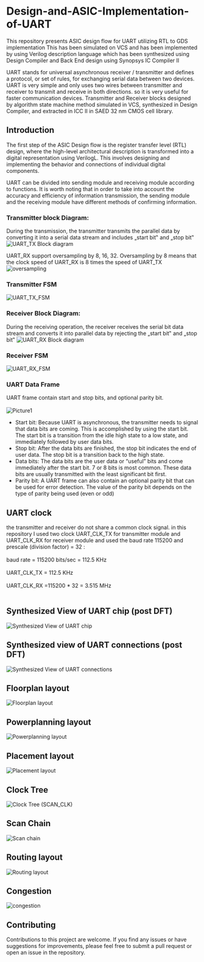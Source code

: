 # Design-and-ASIC-Implementation-of-UART
This repository presents ASIC design flow for UART utilizing RTL to GDS implementation This has been simulated on VCS and has been implemented by using Verilog description language which has been synthesized using Design Compiler and Back End design using Synopsys IC Compiler II

UART stands for universal asynchronous receiver / transmitter and defines a protocol, or set of rules, for exchanging serial data between two devices. UART is very simple and only uses two wires between transmitter and receiver to transmit and receive in both directions. so it is very useful for faster communication devices. Transmitter and Receiver blocks designed by algorithm state machine method simulated in VCS, synthesized in Design Compiler, and extracted in ICC II in SAED 32 nm CMOS cell library.

## Introduction
The first step of the ASIC Design flow is the register transfer level (RTL) design, where the high-level architectural description is transformed into a digital representation using VerilogL. This involves designing and implementing the behavior and connections of individual digital components.

UART can be divided into sending module and receiving module according to functions. It is worth noting that in order to take into account the accuracy and efficiency of information transmission, the sending module and the receiving module have different methods of confirming information.

### Transmitter block Diagram:
During the transmission, the transmitter transmits the parallel data by converting it into a serial data stream and includes „start bit‟ and „stop bit‟   
  ![UART_TX Block diagram](https://github.com/basemhesham/Design-and-ASIC-Implementation-of-UART/assets/136960296/3ba1bb48-0140-43e0-8f7c-b8b9ae9addb6)

UART_RX support oversampling by 8, 16, 32. Oversampling by 8 means that the clock speed of UART_RX is 8 times the speed of UART_TX
![oversampling](https://github.com/basemhesham/Design-and-ASIC-Implementation-of-UART/assets/136960296/e499402c-bcff-40ee-8666-e7fefb5ab2ea)


### Transmitter FSM
![UART_TX_FSM](https://github.com/basemhesham/Design-and-ASIC-Implementation-of-UART/assets/136960296/33e84e5a-693b-413f-8515-813a2676d537)

### Receiver Block Diagram:
During the receiving operation, the receiver receives the serial bit data stream and converts it into parallel data by rejecting the „start bit‟ and „stop bit‟ 
  ![UART_RX Block diagram](https://github.com/basemhesham/Design-and-ASIC-Implementation-of-UART/assets/136960296/fe49d707-ab65-43cf-b99e-89f119ff0947)

### Receiver FSM
![UART_RX_FSM](https://github.com/basemhesham/Design-and-ASIC-Implementation-of-UART/assets/136960296/715f6674-e0a1-4ad5-a5f9-8756e1cc8988)

###  UART Data Frame
UART frame contain start and stop bits, and optional parity bit.
<br> <br>
![Picture1](https://github.com/basemhesham/Design-and-ASIC-Implementation-of-UART/assets/136960296/1b63e52d-1c66-4f15-8897-520179add408)

- Start bit: Because UART is asynchronous, the transmitter needs to signal that data bits are coming. This is accomplished by using the start bit. The start bit is a transition from the idle high state to a low state, and immediately followed by user data bits.
- Stop bit: After the data bits are finished, the stop bit indicates the end of user data. The stop bit is a transition back to the high state.
- Data bits: The data bits are the user data or “useful” bits and come immediately after the start bit. 7 or 8 bits is most common. These data bits are usually transmitted with the least significant bit first.
- Parity bit: A UART frame can also contain an optional parity bit that can be used for error detection. The value of the parity bit depends on the type of parity being used (even or odd)

## UART clock
the transmitter and receiver do not share a common clock signal. in this repository I used two clock UART_CLK_TX for transmitter module and UART_CLK_RX for receiver module and used the baud rate 115200 and prescale (division factor) = 32  :
<br> <br>
baud rate = 115200 bits/sec = 112.5 KHz
<br> <br>
UART_CLK_TX = 112.5 KHz
<br> <br>
UART_CLK_RX =115200 * 32 = 3.515 MHz
<br> <br>
## Synthesized View of UART chip (post DFT) 
![Synthesized View of UART chip](https://github.com/basemhesham/Design-and-ASIC-Implementation-of-UART/assets/136960296/67561cf1-9c6b-4ec3-921d-660c68a194a0)

## Synthesized view of UART connections (post DFT) 
![Synthesized View of UART connections](https://github.com/basemhesham/Design-and-ASIC-Implementation-of-UART/assets/136960296/97f61794-663f-4914-b1d0-1a316f23f953)

## Floorplan layout
![Floorplan layout](https://github.com/basemhesham/Design-and-ASIC-Implementation-of-UART/assets/136960296/0153c0c3-0523-4d5a-8cce-9a0cacda34b2)

## Powerplanning layout
![Powerplanning layout](https://github.com/basemhesham/Design-and-ASIC-Implementation-of-UART/assets/136960296/01e093e3-c491-482a-a71b-7a6936411a0d)

## Placement layout
![Placement layout](https://github.com/basemhesham/Design-and-ASIC-Implementation-of-UART/assets/136960296/a95d5861-3b53-4a52-8b62-5ed3fb63f5ad)

## Clock Tree
![Clock Tree (SCAN_CLK)](https://github.com/basemhesham/Design-and-ASIC-Implementation-of-UART/assets/136960296/cc2f74cc-54b6-4dae-a2c8-77f0c39d770b)

## Scan Chain 
![Scan chain](https://github.com/basemhesham/Design-and-ASIC-Implementation-of-UART/assets/136960296/b74baa90-975a-49df-a899-741dc76e5fe8)

## Routing layout
![Routing layout](https://github.com/basemhesham/Design-and-ASIC-Implementation-of-UART/assets/136960296/a26025b2-5cad-45ba-9373-df7fb13f9049)

## Congestion
![congestion](https://github.com/basemhesham/Design-and-ASIC-Implementation-of-UART/assets/136960296/646dfcd0-dabb-48c9-9120-e620450ce0f6)


## Contributing
Contributions to this project are welcome. If you find any issues or have suggestions for improvements, please feel free to submit a pull request or open an issue in the repository.
